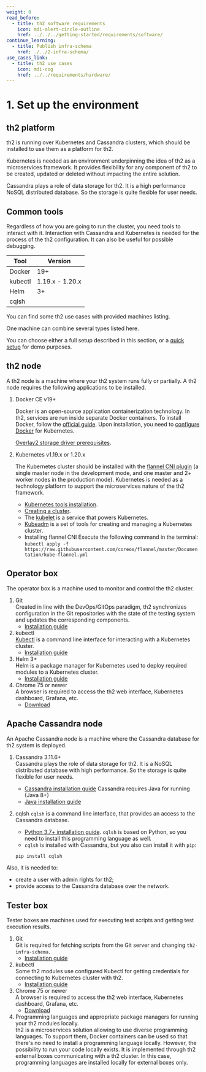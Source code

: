 ```yaml
---
weight: 0
read_before:
  - title: th2 software requirements
    icon: mdi-alert-circle-outline
    href: ../../../getting-started/requirements/software/
continue_learning:
  - title: Publish infra-schema
    href: ./../2-infra-schema/
use_cases_link:
  - title: th2 use cases
    icon: mdi-cog
    href: ../../requirements/hardware/
---
```


# 1. Set up the environment

## th2 platform 

th2 is running over Kubernetes and Cassandra clusters, which should be installed to use them as a platform for th2.

Kubernetes is needed as an environment underpinning the idea of th2 as a microservices framework. 
It provides flexibility for any component of th2 to be created, updated or deleted without impacting the entire solution.

Cassandra plays a role of data storage for th2. It is a high performance NoSQL distributed database. 
So the storage is quite flexible for user needs.

## Common tools

Regardless of how you are going to run the cluster, you need tools to interact with it. 
Interaction with Cassandra and Kubernetes is needed for the process of the th2 configuration. 
It can also be useful for possible debugging.

| Tool    | Version         |
| ------- | --------------- |
| Docker  | 19+             |
| kubectl | 1.19.x - 1.20.x |
| Helm    | 3+              |
| cqlsh   |                 |

You can find some th2 use cases with provided machines listing.

<recommendations :items="$frontmatter.use_cases_link"></recommendations>

One machine can combine several types listed here.

You can choose either a full setup described in this section, or a [quick setup](./../../../cookbook/quick-setup/) for demo purposes. 


## th2 node

A th2 node is a machine where your th2 system runs fully or partially. A th2 node requires the following applications to be installed. 

1. Docker CE v19+

   Docker is an open-source application containerization technology. In th2, services are run inside separate Docker containers. To install Docker, follow the [official guide](https://docs.docker.com/engine/install/). Upon installation, you need to [configure Docker](https://kubernetes.io/docs/setup/production-environment/container-runtimes/#docker) for Kubernetes.

   [Overlay2 storage driver prerequisites](https://docs.docker.com/storage/storagedriver/overlayfs-driver/#prerequisites).
   
2. Kubernetes v1.19.x or 1.20.x

   The Kubernetes cluster should be installed with the [flannel CNI plugin](https://coreos.com/flannel/docs/latest/kubernetes.html#the-flannel-cni-plugin) (a single master node in the development mode, and one master and 2+ worker nodes in the production mode). Kubernetes is needed as a technology platform to support the microservices nature of the th2 framework.
   - [Kubernetes tools installation](https://kubernetes.io/docs/setup/production-environment/tools/kubeadm/install-kubeadm/).
   - [Creating a cluster](https://kubernetes.io/docs/setup/production-environment/tools/kubeadm/create-cluster-kubeadm/).
   - The [kubelet](https://kubernetes.io/docs/reference/command-line-tools-reference/kubelet/) is a service that powers Kubernetes.  
   - [Kubeadm](https://kubernetes.io/docs/reference/setup-tools/kubeadm/) is a set of tools for creating and managing a Kubernetes cluster.     
   - Installing flannel CNI 
      Execute the following command in the terminal: <br />```kubectl apply -f https://raw.githubusercontent.com/coreos/flannel/master/Documentation/kube-flannel.yml```
    
   
## Operator box

The operator box is a machine used to monitor and control the th2 cluster.

1. Git  
   Created in line with the DevOps/GitOps paradigm, th2 synchronizes configuration in the Git repositories with the state of the testing system and updates the corresponding components.
   - [Installation guide](https://git-scm.com/book/en/v2/Getting-Started-Installing-Git)
2. kubectl  
   [Kubectl](https://kubernetes.io/docs/reference/kubectl/) is a command line interface for interacting with a Kubernetes cluster.  
   - [Installation guide](https://kubernetes.io/docs/tasks/tools/#kubectl)
3. Helm 3+  
   Helm is a package manager for Kubernetes used to deploy required modules to a Kubernetes cluster.  
   - [Installation guide](https://helm.sh/docs/intro/install/)
4. Chrome 75 or newer  
   A browser is required to access the th2 web interface, Kubernetes dashboard, Grafana, etc.  
   - [Download](https://www.google.com/chrome)

## Apache Cassandra node

An Apache Cassandra node is a machine where the Cassandra database for th2 system is deployed.

1. Cassandra 3.11.6+  
   Cassandra plays the role of data storage for th2. It is a NoSQL distributed database with high performance. So the storage is quite flexible for user needs.
   - [Cassandra installation guide](https://cassandra.apache.org/doc/latest/getting_started/installing.html#installing-cassandra)
   Cassandra requires Java for running (Java 8+)
   - [Java installation guide](https://www.java.com/en/download/help/download_options.html)
   

2. cqlsh
   `cqlsh` is a command line interface, that provides an access to the Cassandra database.
   - [Python 3.7+ installation guide](https://wiki.python.org/moin/BeginnersGuide/Download). `cqlsh` is based on Python, so you need to install this programming language as well.
   - `cqlsh` is installed with Cassandra, but you also can install it with `pip`:
    ```sh
    pip install cqlsh
    ```

Also, it is needed to:
- create a user with admin rights for th2;
- provide access to the Cassandra database over the network.

## Tester box

Tester boxes are machines used for executing test scripts and getting test execution results.

1. Git  
   Git is required for fetching scripts from the Git server and changing `th2-infra-schema`.
   - [Installation guide](https://git-scm.com/book/en/v2/Getting-Started-Installing-Git)
2. kubectl  
   Some th2 modules use configured Kubectl for getting credentials for connecting to Kubernetes cluster with th2.  
   - [Installation guide](https://kubernetes.io/docs/tasks/tools/)
3. Chrome 75 or newer  
   A browser is required to access the th2 web interface, Kubernetes dashboard, Grafana, etc.  
   - [Download](https://www.google.com/chrome)
4. Programming languages and appropriate package managers for running your th2 modules locally.  
   th2 is a microservices solution allowing to use diverse programming languages. To support them, Docker containers can be used so that there's no need to install a programming language locally. However, the possibility to run your code locally exists. It is implemented through th2 external boxes communicating with a th2 cluster. In this case, programming languages are installed locally for external boxes only.
